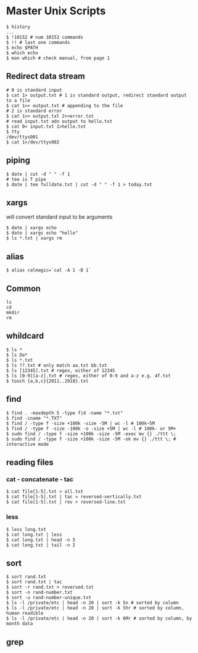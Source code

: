 # Master Unix Scripts

```shell
$ history
...
$ !10152 # num 10152 commands
$ !! # last one commands
$ echo $PATH
$ which echo
$ man which # check manual, from page 1
```

## Redirect data stream

```shell
# 0 is standard input
$ cat 1> output.txt # 1 is standard output, redirect standard output to a file
$ cat 1>> output.txt # appending to the file
# 2 is standard error
$ cat 1>> output.txt 2>>error.txt
# read input.txt adn output to hello.txt
$ cat 0< input.txt 1>hello.txt
$ tty
/dev/ttys001
$ cat 1>/dev/ttys002
```

## piping

```shell
$ date | cut -d " " -f 1
# tee is T pipe
$ date | tee fulldate.txt | cut -d " " -f 1 > today.txt
```

## xargs

will convert standard input to be arguments

```shell
$ date | xargs echo
$ date | xargs echo "hello"
$ ls *.txt | xargs rm
```

## alias

```shell
$ alias calmagic=`cal -A 1 -B 1`
```

## Common

```shell
ls
cd
mkdir
rm
```

## whildcard

```shell
$ ls *
$ ls Do*
$ ls *.txt
$ ls ??.txt # only match aa.txt bb.txt
$ ls [12345].txt # regex, either of 12345
$ ls [0-9][a-z].txt # regex, either of 0-9 and a-z e.g. 4f.txt
$ touch {a,b,c}{2011..2018}.txt
```

## find

```shell
$ find . -maxdepth 5 -type f|d -name "*.txt"
$ find -iname "*.TXT"
$ find / -type f -size +100k -size -5M | wc -l # 100k~5M
$ find / -type f -size -100k -o -size +5M | wc -l # 100k- or 5M+
$ sudo find / -type f -size +100k -size -5M -exec mv {} ./ttt \;
$ sudo find / -type f -size +100k -size -5M -ok mv {} ./ttt \; # interactive mode
```

## reading files

### cat - concatenate - tac

```shell
$ cat file[1-5].txt > all.txt
$ cat file[1-5].txt | tac > reversed-vertically.txt
$ cat file[1-5].txt | rev > reversed-line.txt
```

### less

```shell
$ less long.txt
$ cat long.txt | less
$ cat long.txt | head -n 5
$ cat long.txt | tail -n 2
```

## sort

```shell
$ sort rand.txt
$ sort rand.txt | tac
$ sort -r rand.txt > reversed.txt
$ sort -n rand-number.txt
$ sort -u rand-number-unique.txt
$ ls -l /private/etc | head -n 20 | sort -k 5n # sorted by column
$ ls -l /private/etc | head -n 20 | sort -k 5hr # sorted by column, human readible
$ ls -l /private/etc | head -n 20 | sort -k 6Mr # sorted by column, by month data
```

## grep

```shell

```
